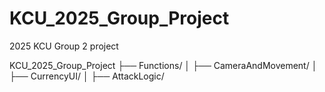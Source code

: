 # KCU_2025_Group_Project
2025 KCU Group 2 project

KCU_2025_Group_Project
├── Functions/
│   ├── CameraAndMovement/
│   ├── CurrencyUI/
│   ├── AttackLogic/
